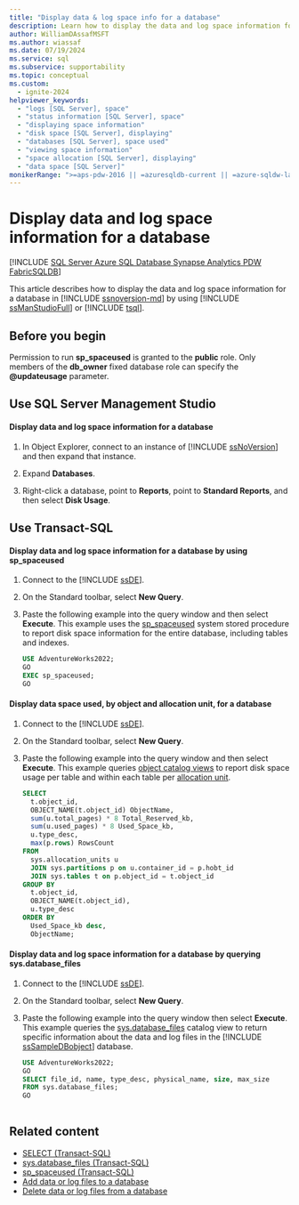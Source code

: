 ```yaml
---
title: "Display data & log space info for a database"
description: Learn how to display the data and log space information for a database in SQL Server by using SQL Server Management Studio or Transact-SQL.
author: WilliamDAssafMSFT
ms.author: wiassaf
ms.date: 07/19/2024
ms.service: sql
ms.subservice: supportability
ms.topic: conceptual
ms.custom:
  - ignite-2024
helpviewer_keywords:
  - "logs [SQL Server], space"
  - "status information [SQL Server], space"
  - "displaying space information"
  - "disk space [SQL Server], displaying"
  - "databases [SQL Server], space used"
  - "viewing space information"
  - "space allocation [SQL Server], displaying"
  - "data space [SQL Server]"
monikerRange: ">=aps-pdw-2016 || =azuresqldb-current || =azure-sqldw-latest || >=sql-server-2016 || >=sql-server-linux-2017 || =azuresqldb-mi-current || =fabric"
---
```

# Display data and log space information for a database
[!INCLUDE [SQL Server Azure SQL Database Synapse Analytics PDW FabricSQLDB](../../includes/applies-to-version/sql-asdb-asdbmi-asa-pdw-fabricsqldb.md)]

  This article describes how to display the data and log space information for a database in [!INCLUDE [ssnoversion-md](../../includes/ssnoversion-md.md)] by using [!INCLUDE [ssManStudioFull](../../includes/ssmanstudiofull-md.md)] or [!INCLUDE [tsql](../../includes/tsql-md.md)].  

  
## <a id="BeforeYouBegin"></a> Before you begin
  
Permission to run **sp_spaceused** is granted to the **public** role. Only members of the **db_owner** fixed database role can specify the **\@updateusage** parameter.  
  
## <a id="SSMSProcedure"></a> Use SQL Server Management Studio
  
#### <a id="to-display-data-and-log-space-information-for-a-database"></a> Display data and log space information for a database
  
1. In Object Explorer, connect to an instance of [!INCLUDE [ssNoVersion](../../includes/ssnoversion-md.md)] and then expand that instance.  
  
1. Expand **Databases**.  
  
1. Right-click a database, point to **Reports**, point to **Standard Reports**, and then select **Disk Usage**.  

## <a id="TsqlProcedure"></a> Use Transact-SQL

#### <a id="to-display-data-and-log-space-information-for-a-database-by-using-sp_spaceused"></a> Display data and log space information for a database by using sp_spaceused
  
1. Connect to the [!INCLUDE [ssDE](../../includes/ssde-md.md)].  
  
1. On the Standard toolbar, select **New Query**.  
  
1. Paste the following example into the query window and then select **Execute**. This example uses the [sp_spaceused](../../relational-databases/system-stored-procedures/sp-spaceused-transact-sql.md) system stored procedure to report disk space information for the entire database, including tables and indexes.  
  
   ```sql  
   USE AdventureWorks2022;  
   GO  
   EXEC sp_spaceused;  
   GO  
   ```  

#### <a id="to-display-data-space-used-by-object-and-allocation-unit-for-a-database"></a> Display data space used, by object and allocation unit, for a database
  
1. Connect to the [!INCLUDE [ssDE](../../includes/ssde-md.md)].  
  
1. On the Standard toolbar, select **New Query**.  
  
1. Paste the following example into the query window and then select **Execute**. This example queries [object catalog views](../system-catalog-views/object-catalog-views-transact-sql.md) to report disk space usage per table and within each table per [allocation unit](../pages-and-extents-architecture-guide.md#IAM).  
  
   ```sql  
   SELECT
     t.object_id,
     OBJECT_NAME(t.object_id) ObjectName,
     sum(u.total_pages) * 8 Total_Reserved_kb,
     sum(u.used_pages) * 8 Used_Space_kb,
     u.type_desc,
     max(p.rows) RowsCount
   FROM
     sys.allocation_units u
     JOIN sys.partitions p on u.container_id = p.hobt_id
     JOIN sys.tables t on p.object_id = t.object_id
   GROUP BY
     t.object_id,
     OBJECT_NAME(t.object_id),
     u.type_desc
   ORDER BY
     Used_Space_kb desc,
     ObjectName;

   ```  

#### <a id="to-display-data-and-log-space-information-for-a-database-by-querying-sysdatabase_files"></a> Display data and log space information for a database by querying sys.database_files
  
1. Connect to the [!INCLUDE [ssDE](../../includes/ssde-md.md)].  
  
1. On the Standard toolbar, select **New Query**.  
  
1. Paste the following example into the query window then select **Execute**. This example queries the [sys.database_files](../../relational-databases/system-catalog-views/sys-database-files-transact-sql.md) catalog view to return specific information about the data and log files in the [!INCLUDE [ssSampleDBobject](../../includes/sssampledbobject-md.md)] database.  
  
   ```sql  
   USE AdventureWorks2022;  
   GO  
   SELECT file_id, name, type_desc, physical_name, size, max_size  
   FROM sys.database_files;  
   GO  
  
   ```  
  
## Related content

- [SELECT (Transact-SQL)](../../t-sql/queries/select-transact-sql.md)
- [sys.database_files (Transact-SQL)](../../relational-databases/system-catalog-views/sys-database-files-transact-sql.md)
- [sp_spaceused (Transact-SQL)](../../relational-databases/system-stored-procedures/sp-spaceused-transact-sql.md)
- [Add data or log files to a database](../../relational-databases/databases/add-data-or-log-files-to-a-database.md)
- [Delete data or log files from a database](../../relational-databases/databases/delete-data-or-log-files-from-a-database.md)
